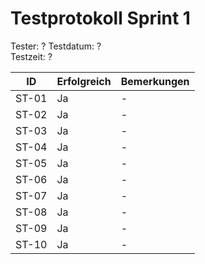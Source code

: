 # Testprotokoll Sprint 1
Tester: ?
Testdatum: ?  
Testzeit: ?

ID | Erfolgreich | Bemerkungen
--- | --- | ---
ST-01 | Ja | \-
ST-02 | Ja | \-
ST-03 | Ja | \-
ST-04 | Ja | \-
ST-05 | Ja | \-
ST-06 | Ja | \-
ST-07 | Ja | \-
ST-08 | Ja | \-
ST-09 | Ja | \-
ST-10 | Ja | \-
